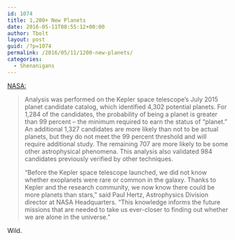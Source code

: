 ```yaml
---
id: 1074
title: 1,200+ New Planets
date: 2016-05-11T08:55:12+00:00
author: Tbolt
layout: post
guid: /?p=1074
permalink: /2016/05/11/1200-new-planets/
categories:
  - Shenanigans
---
```


[NASA:](http://www.nasa.gov/press-release/nasas-kepler-mission-announces-largest-collection-of-planets-ever-discovered/)

> Analysis was performed on the Kepler space telescope’s July 2015 planet candidate catalog, which identified 4,302 potential planets. For 1,284 of the candidates, the probability of being a planet is greater than 99 percent – the minimum required to earn the status of “planet.” An additional 1,327 candidates are more likely than not to be actual planets, but they do not meet the 99 percent threshold and will require additional study. The remaining 707 are more likely to be some other astrophysical phenomena. This analysis also validated 984 candidates previously verified by other techniques.
>
> &#8220;Before the Kepler space telescope launched, we did not know whether exoplanets were rare or common in the galaxy. Thanks to Kepler and the research community, we now know there could be more planets than stars,” said Paul Hertz, Astrophysics Division director at NASA Headquarters. &#8220;This knowledge informs the future missions that are needed to take us ever-closer to finding out whether we are alone in the universe.&#8221;

Wild.

